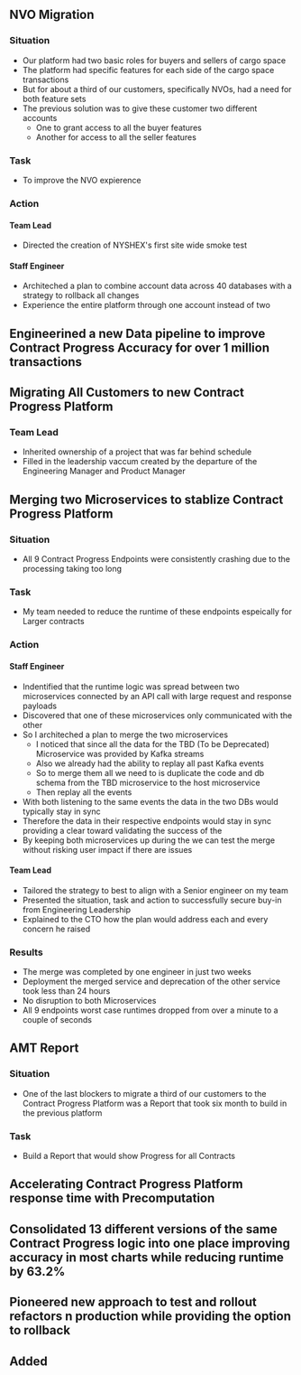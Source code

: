 

## NVO Migration
### Situation
- Our platform had two basic roles for buyers and sellers of cargo space
- The platform had specific features for each side of the cargo space transactions
- But for about a third of our customers, specifically NVOs, had a need for both feature sets 
- The previous solution was to give these customer two different accounts
  - One to grant access to all the buyer features
  - Another for access to all the seller features
### Task
- To improve the NVO expierence  
### Action
#### Team Lead
- Directed the creation of NYSHEX's first site wide smoke test
#### Staff Engineer
- Architeched a plan to combine account data across 40 databases with a strategy to rollback all changes
- Experience the entire platform through one account instead of two

## Engineerined a new Data pipeline to improve Contract Progress Accuracy for over 1 million transactions

## Migrating All Customers to new Contract Progress Platform
### Team Lead
- Inherited ownership of a project that was far behind schedule
- Filled in the leadership vaccum created by the departure of the Engineering Manager and Product Manager

## Merging two Microservices to stablize Contract Progress Platform
### Situation
- All 9 Contract Progress Endpoints were consistently crashing due to the processing taking too long
### Task
- My team needed to reduce the runtime of these endpoints espeically for Larger contracts
### Action
#### Staff Engineer
- Indentified that the runtime logic was spread between two microservices connected by an API call with large request and response payloads
- Discovered that one of these microservices only communicated with the other
- So I architeched a plan to merge the two microservices
  - I noticed that since all the data for the TBD (To be Deprecated) Microservice was provided by Kafka streams
  - Also we already had the ability to replay all past Kafka events
  - So to merge them all we need to is duplicate the code and db schema from the TBD microservice to the host microservice
  - Then replay all the events
- With both listening to the same events the data in the two DBs would typically stay in sync
- Therefore the data in their respective endpoints would stay in sync providing a clear toward validating the success of the 
- By keeping both microservices up during the we can test the merge without risking user impact if there are issues
#### Team Lead
- Tailored the strategy to best to align with a Senior engineer on my team
- Presented the situation, task and action to successfully secure buy-in from Engineering Leadership
- Explained to the CTO how the plan would address each and every concern he raised
### Results
- The merge was completed by one engineer in just two weeks
- Deployment the merged service and deprecation of the other service took  less than 24 hours
- No disruption to both Microservices
- All 9 endpoints worst case runtimes dropped from over a minute to a couple of seconds

## AMT Report
### Situation
- One of the last blockers to migrate a third of our customers to the Contract Progress Platform was a Report that took six month to build in the previous platform
### Task
- Build a Report that would show Progress for all Contracts 

## Accelerating Contract Progress Platform response time with Precomputation

## Consolidated 13 different versions of the same Contract Progress logic into one place improving accuracy in most charts while reducing runtime by 63.2%

## Pioneered new approach to test and rollout refactors n production while providing the option to rollback

## Added 


